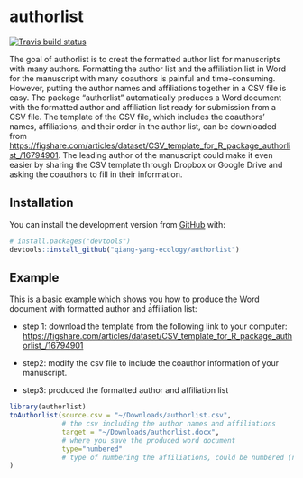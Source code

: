 
<!-- README.md is generated from README.Rmd. Please edit that file -->

# authorlist

<!-- badges: start -->

[![Travis build
status](https://travis-ci.com/qiang-yang-ecology/authorlist.svg?branch=master)](https://travis-ci.com/qiang-yang-ecology/authorlist)
<!-- badges: end -->

The goal of authorlist is to creat the formatted author list for
manuscripts with many authors. Formatting the author list and the
affiliation list in Word for the manuscript with many coauthors is
painful and time-consuming. However, putting the author names and
affiliations together in a CSV file is easy. The package “authorlist”
automatically produces a Word document with the formatted author and
affiliation list ready for submission from a CSV file. The template of
the CSV file, which includes the coauthors’ names, affiliations, and
their order in the author list, can be downloaded from
<https://figshare.com/articles/dataset/CSV_template_for_R_package_authorlist_/16794901>.
The leading author of the manuscript could make it even easier by
sharing the CSV template through Dropbox or Google Drive and asking the
coauthors to fill in their information.

## Installation

You can install the development version from
[GitHub](https://github.com/) with:

``` r
# install.packages("devtools")
devtools::install_github("qiang-yang-ecology/authorlist")
```

## Example

This is a basic example which shows you how to produce the Word document
with formatted author and affiliation list:

  - step 1: download the template from the following link to your
    computer:
    <https://figshare.com/articles/dataset/CSV_template_for_R_package_authorlist_/16794901>

  - step2: modify the csv file to include the coauthor information of
    your manuscript.

  - step3: produced the formatted author and affiliation list

<!-- end list -->

``` r
library(authorlist)
toAuthorlist(source.csv = "~/Downloads/authorlist.csv",
             # the csv including the author names and affiliations
             target = "~/Downloads/authorlist.docx",
             # where you save the produced word document
             type="numbered"
             # type of numbering the affiliations, could be numbered (numbers) or alphabeta (letters)
)
```
